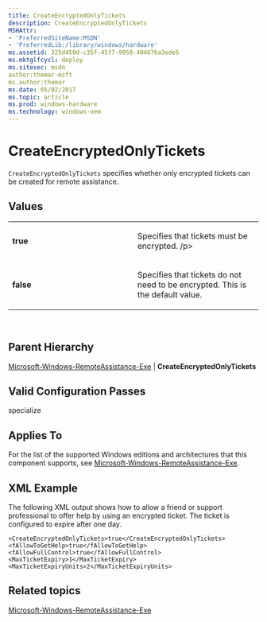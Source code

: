 ```yaml
---
title: CreateEncryptedOnlyTickets
description: CreateEncryptedOnlyTickets
MSHAttr:
- 'PreferredSiteName:MSDN'
- 'PreferredLib:/library/windows/hardware'
ms.assetid: 325d450d-c35f-45f7-9950-404676a3ede5
ms.mktglfcycl: deploy
ms.sitesec: msdn
author:themar-msft
ms.author:themar
ms.date: 05/02/2017
ms.topic: article
ms.prod: windows-hardware
ms.technology: windows-oem
---
```


# CreateEncryptedOnlyTickets


`CreateEncryptedOnlyTickets` specifies whether only encrypted tickets can be created for remote assistance.

## Values


<table>
<colgroup>
<col width="50%" />
<col width="50%" />
</colgroup>
<tbody>
<tr class="odd">
<td><p><strong>true</strong></p></td>
<td><p>Specifies that tickets must be encrypted. /p></td>
</tr>
<tr class="even">
<td><p><strong>false</strong></p></td>
<td><p>Specifies that tickets do not need to be encrypted. This is the default value.</p></td>
</tr>
</tbody>
</table>

 

## Parent Hierarchy


[Microsoft-Windows-RemoteAssistance-Exe](microsoft-windows-remoteassistance-exe.md) | **CreateEncryptedOnlyTickets**

## Valid Configuration Passes


specialize

## Applies To


For the list of the supported Windows editions and architectures that this component supports, see [Microsoft-Windows-RemoteAssistance-Exe](microsoft-windows-remoteassistance-exe.md).

## XML Example


The following XML output shows how to allow a friend or support professional to offer help by using an encrypted ticket. The ticket is configured to expire after one day.

```
<CreateEncryptedOnlyTickets>true</CreateEncryptedOnlyTickets>
<fAllowToGetHelp>true</fAllowToGetHelp>
<fAllowFullControl>true</fAllowFullControl>
<MaxTicketExpiry>1</MaxTicketExpiry>
<MaxTicketExpiryUnits>2</MaxTicketExpiryUnits>
```

## Related topics


[Microsoft-Windows-RemoteAssistance-Exe](microsoft-windows-remoteassistance-exe.md)

 

 







